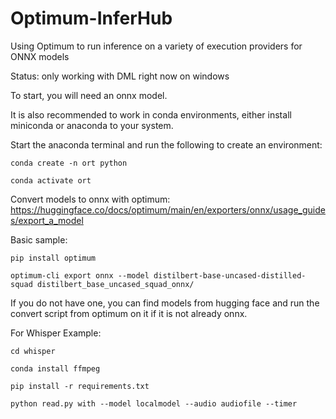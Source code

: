 # Optimum-InferHub
Using Optimum to run inference on a variety of execution providers for ONNX models

Status: only working with DML right now on windows

To start, you will need an onnx model.

It is also recommended to work in conda environments, either install miniconda or anaconda to your system.

Start the anaconda terminal and run the following to create an environment:

```conda create -n ort python```

```conda activate ort```

Convert models to onnx with optimum: https://huggingface.co/docs/optimum/main/en/exporters/onnx/usage_guides/export_a_model

Basic sample:

```pip install optimum```

```optimum-cli export onnx --model distilbert-base-uncased-distilled-squad distilbert_base_uncased_squad_onnx/```

If you do not have one, you can find models from hugging face and run the convert script from optimum on it if it is not already onnx.

For Whisper Example:

  ```cd whisper```

  ```conda install ffmpeg```
  
  ```pip install -r requirements.txt```
  
  ```python read.py with --model localmodel --audio audiofile --timer```
